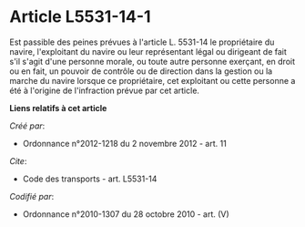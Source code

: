 # Article L5531-14-1

Est passible des peines prévues à l'article L. 5531-14 le propriétaire du navire, l'exploitant du navire ou leur représentant
légal ou dirigeant de fait s'il s'agit d'une personne morale, ou toute autre personne exerçant, en droit ou en fait, un
pouvoir de contrôle ou de direction dans la gestion ou la marche du navire lorsque ce propriétaire, cet exploitant ou cette
personne a été à l'origine de l'infraction prévue par cet article.

**Liens relatifs à cet article**

_Créé par_:

  - Ordonnance n°2012-1218 du 2 novembre 2012 - art. 11

_Cite_:

  - Code des transports - art. L5531-14

_Codifié par_:

  - Ordonnance n°2010-1307 du 28 octobre 2010 - art. (V)

